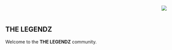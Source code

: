 <table>
  <br>
<img src="https://avatars.githubusercontent.com/u/75524785?s=200&v=4" align="right" border-radius="15px">
  </br>
</table>

## THE LEGENDZ 
Welcome to the **THE LEGENDZ** community.

